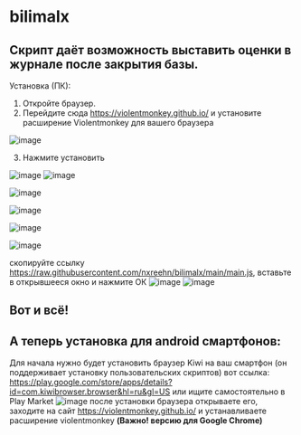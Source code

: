# bilimalx
Скрипт даёт возможность выставить оценки в журнале после закрытия базы.
----------
Установка (ПК):
1. Откройте браузер.
2. Перейдите сюда https://violentmonkey.github.io/ и установите расширение Violentmonkey для вашего браузера

![image](https://user-images.githubusercontent.com/128985049/234903008-1b84067e-0639-4c2d-a6f2-4a212dd24a03.png)

3. Нажмите установить

![image](https://user-images.githubusercontent.com/128985049/234903280-e9ad6a00-601e-42bc-98ab-c4c202f98c81.png)
![image](https://user-images.githubusercontent.com/128985049/234903446-a836f6aa-141e-4a5c-a319-97a799ca3fbe.png)

![image](https://user-images.githubusercontent.com/128985049/234903944-8526fe4f-7997-49e5-b1df-bde6dc648d64.png)

![image](https://user-images.githubusercontent.com/128985049/234904655-377ae74b-4a96-4ffe-8490-c9fb1e071d25.png)

![image](https://user-images.githubusercontent.com/128985049/234905221-1b8a8ee5-9186-4346-9bf6-2abba3c2efe5.png)

![image](https://user-images.githubusercontent.com/128985049/234905587-4d5f9fc2-b9cc-45f7-965e-924bb350b1c4.png)

скопируйте ссылку https://raw.githubusercontent.com/nxreehn/bilimalx/main/main.js, вставьте в открывшееся окно и нажмите ОК
![image](https://user-images.githubusercontent.com/128985049/234906109-8c7d9ff3-a20d-474e-868a-09a66423a6bc.png)
![image](https://user-images.githubusercontent.com/128985049/234906279-0d90d604-614b-4d4f-b562-577a7f3e040a.png)

Вот и всё!
----------
А теперь установка для android смартфонов:
----------
Для начала нужно будет установить браузер Kiwi на ваш смартфон (он поддерживает установку пользовательских скриптов)
 вот ссылка: https://play.google.com/store/apps/details?id=com.kiwibrowser.browser&hl=ru&gl=US
 или ищите самостоятельно в Play Market
![image](https://user-images.githubusercontent.com/128985049/234907760-ef432a89-2cb9-45ec-9352-205ad4cf8ba7.png)
после установки браузера открываете его, заходите на сайт https://violentmonkey.github.io/ и устанавливаете расширение violentmonkey **(Важно! версию для Google Chrome)**
